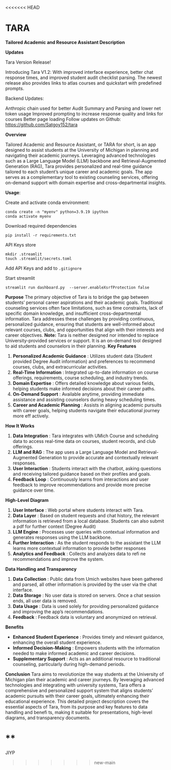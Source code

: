 <<<<<<< HEAD
# TARA

**Tailored Academic and Resource Assistant Description**

**Updates**

Tara Version Release!

Introducing Tara V1.2: With improved interface experience, better chat response times, and improved student audit checklist parsing. The newest release also provides links to atlas courses and quickstart with predefined prompts.

Backend Updates:

Anthropic chain used for better Audit Summary and Parsing and lower net token usage
Improved prompting to increase response quality and links for courses
Better page loading
Follow updates on Github: https://github.com/Satgoy152/tara



**Overview**

Tailored Academic and Resource Assistant, or TARA for short, is an app designed to assist students at the University of Michigan in planning and navigating their academic journeys. Leveraging advanced technologies such as a Large Language Model (LLM) backbone and Retrieval-Augmented Generation (RAG), Tara provides personalized and real-time guidance tailored to each student’s unique career and academic goals. The app serves as a complementary tool to existing counseling services, offering on-demand support with domain expertise and cross-departmental insights.

**Usage**:

Create and activate conda environment:

```
conda create -n "myenv" python=3.9.19 ipython
conda activate myenv
```

Download required dependencies

```
pip install -r requirements.txt
```

API Keys store
```
mkdir .streamlit
touch .streamlit/secrets.toml
```
Add API Keys and add to `.gitignore`

Start streamlit

```
streamlit run dashboard.py  --server.enableXsrfProtection false
```
**Purpose**
The primary objective of Tara is to bridge the gap between students’ personal career aspirations and
their academic goals. Traditional counseling services often face limitations, such as time constraints,
lack of specific domain knowledge, and insufficient cross-departmental information. Tara addresses
these challenges by providing continuous, personalized guidance, ensuring that students are
well-informed about relevant courses, clubs, and opportunities that align with their interests and
career objectives.
**Note:** Tara is neither designed nor intended to replace University-provided services or support. It is
an on-demand tool designed to aid students and counselors in their planning.
**Key Features**

1. **Personalized Academic Guidance** : Utilizes student data (Student provided Degree
Audit information) and preferences to recommend courses, clubs, and extracurricular
activities.
2. **Real-Time Information** : Integrated up-to-date information on course offerings,
requirements, course scheduling, and industry trends.
3. **Domain Expertise** : Offers detailed knowledge about various fields, helping students
make informed decisions about their career paths.
4. **On-Demand Support** : Available anytime, providing immediate assistance and
assisting counselors during heavy scheduling times.
5. **Career and Academic Planning** : Assists in aligning academic pursuits with career
goals, helping students navigate their educational journey more eff actively.

**How It Works**
1. **Data Integration** : Tara integrates with UMich Course and scheduling data to access
real-time data on courses, student records, and club offerings.
2. **LLM and RAG** : The app uses a Large Language Model and Retrieval-Augmented
Generation to provide accurate and contextually relevant responses.
3. **User Interaction** : Students interact with the chatbot, asking questions and receiving
tailored guidance based on their profiles and goals.
4. **Feedback Loop** : Continuously learns from interactions and user feedback to
improve recommendations and provide more precise guidance over time.

**High-Level Diagram**
1. **User Interface** : Web portal where students interact with Tara.
2. **Data Layer** : Based on student requests and chat history, the relevant information is
retrieved from a local database. Students can also submit a pdf for further context (Degree
Audit)
3. **LLM Engine** : Processes user queries with contextual information and generates
responses using the LLM backbone.
4. **Further Interaction** : As the student responds to the assistant the LLM learns more
contextual information to provide better responses
5. **Analytics and Feedback** : Collects and analyzes data to refi ne recommendations and
improve the system.

**Data Handling and Transparency**
1. **Data Collection** : Public data from Umich websites have been gathered and parsed,
all other information is provided by the user via the chat interface.
2. **Data Storage** : No user data is stored on servers. Once a chat session ends, all user
data is removed.
3. **Data Usage** : Data is used solely for providing personalized guidance and improving
the app’s recommendations.
4. **Feedback** : Feedback data is voluntary and anonymized on retrieval.

**Benefits**
- **Enhanced Student Experience** : Provides timely and relevant guidance, enhancing the
overall student experience.
- **Informed Decision-Making** : Empowers students with the information needed to make
informed academic and career decisions.
- **Supplementary Support** : Acts as an additional resource to traditional counseling,
particularly during high-demand periods.

**Conclusion**
Tara aims to revolutionize the way students at the University of Michigan plan their academic and
career journeys. By leveraging advanced technologies and integrating with university systems, Tara
offers a comprehensive and personalized support system that aligns students’ academic pursuits
with their career goals, ultimately enhancing their educational experience.
This detailed project description covers the essential aspects of Tara, from its purpose and key
features to data handling and benefi ts, making it suitable for presentations, high-level diagrams, and
transparency documents.

**
=======
JIYP
>>>>>>> new-main

